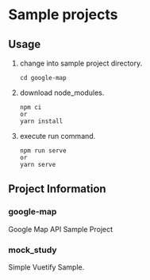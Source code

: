 # Sample projects

## Usage
1. change into sample project directory.
    ```
    cd google-map
    ```
1. download node_modules.
    ```
    npm ci
    or
    yarn install
    ```
1. execute run command.
    ```
    npm run serve
    or
    yarn serve
    ```

## Project Information

### google-map
Google Map API Sample Project

### mock_study
Simple Vuetify Sample.

